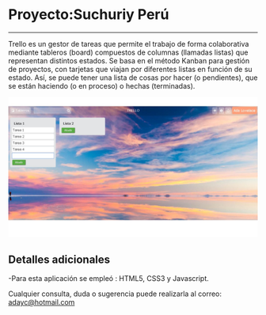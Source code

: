 # Proyecto:Suchuriy Perú
_____________


Trello es un gestor de tareas que permite el trabajo de forma colaborativa mediante tableros
(board) compuestos de columnas (llamadas listas) que representan distintos estados.
Se basa en el método Kanban para gestión de proyectos, con tarjetas que viajan por diferentes
listas en función de su estado. Así, se puede tener una lista de cosas por hacer (o pendientes),
que se están haciendo (o en proceso) o hechas (terminadas).




![Trello](assets/imgs/pic-trello.jpg)

## Detalles adicionales
-Para esta aplicación se empleó : HTML5, CSS3 y Javascript.

  
  Cualquier consulta, duda o sugerencia puede realizarla al correo: adayc@hotmail.com

